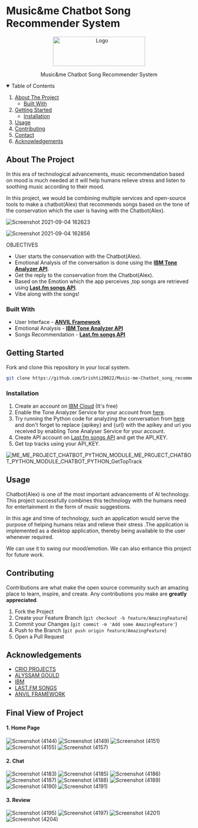 # Music&me Chatbot Song Recommender System

<p align="center">
    <img src="https://user-images.githubusercontent.com/82326026/132090844-b7567cf9-2080-407a-8e1c-28700eb7b339.png" alt="Logo" width="250" height="80">
</p>
<p align="center">
Music&me Chatbot Song Recommender System
</p>  
  
  
  <details open="open">
  <summary>Table of Contents</summary>
  <ol>
    <li>
      <a href="#about-the-project">About The Project</a>
      <ul>
        <li><a href="#built-with">Built With</a></li>
      </ul>
    </li>
    <li>
      <a href="#getting-started">Getting Started</a>
      <ul>
        <li><a href="#installation">Installation</a></li>
      </ul>
    </li>
    <li><a href="#usage">Usage</a></li>
    <li><a href="#contributing">Contributing</a></li>
    <li><a href="#contact">Contact</a></li>
    <li><a href="#acknowledgements">Acknowledgements</a></li>
  </ol>
</details>
  
  
  ## About The Project
In this era of technological advancements, music recommendation based on mood is much needed at it will help humans relieve stress and listen  to soothing music according to their mood.
  
In this project, we would be combining multiple services and open-source tools to make a chatbot(Alex) that recommends songs based on the tone of the conservation which the user is having with the Chatbot(Alex).
  
  ![Screenshot 2021-09-04 162623](https://user-images.githubusercontent.com/82326026/132092168-c92b50f5-2a07-4cbe-8ffa-283570f7250d.png)
  
  ![Screenshot 2021-09-04 162856](https://user-images.githubusercontent.com/82326026/132092181-6e56fa4e-a40f-4f45-b03a-4920df1aeeda.png)


 OBJECTIVES

* User starts the conservation with the Chatbot(Alex).
* Emotional Analysis of the conversation is done using the **[IBM Tone Analyzer API](https://tone-analyzer-demo.ng.bluemix.net/)**.
* Get the reply to the conservation from the Chatbot(Alex).
* Based on the Emotion which the app perceives ,top songs are retrieved using **[Last.fm songs API](https://www.last.fm/)**.
* Vibe along with the songs! 


### Built With
  
* User Interface  - **[ANVIL Framework](https://anvil.works/)**
* Emotional Analysis - **[IBM Tone Analyzer API](https://tone-analyzer-demo.ng.bluemix.net/)**  
* Songs Recommendation - **[Last.fm songs API](https://www.last.fm/)**
  
## Getting Started
Fork and clone this repository in your local system.
 ```sh
git clone https://github.com/Srishti20022/Music-me-Chatbot_song_recommendor_system-.git
 ```
### Installation
1. Create an account on [IBM Cloud](https://cloud.ibm.com/) (It's free)
2. Enable the Tone Analyzer Service for your account from [here](https://cloud.ibm.com/catalog/services/tone-analyzer).
3. Try running the Python code for analyzing the conversation from [here](https://cloud.ibm.com/apidocs/tone-analyzer?code=python#tone) and don't forget to replace {apikey} and {url} with the apikey and url you received by enabling Tone Analyser Service for your account.
4. Create API account on [Last.fm songs API](https://www.last.fm/) and get the API_KEY.
5. Get top tracks using your API_KEY.

![ME_ME_PROJECT_CHATBOT_PYTHON_MODULE_ME_PROJECT_CHATBOT_PYTHON_MODULE_CHATBOT_PYTHON_GetTopTrack](https://user-images.githubusercontent.com/82326026/132092824-5b8a7cd3-0099-49fd-acdb-743bec7a9635.png)

## Usage

Chatbot(Alex) is one of the most important advancements of AI technology. This project successfully combines this technology with the humans need for entertainment in the form of  music suggestions.

In this age and time of technology, such an application would serve the purpose of helping humans relax and relieve their stress .The application is implemented as a desktop application, thereby being available to the user whenever required.

We can use it to swing our mood/emotion. We can also enhance this project for future work.

## Contributing

Contributions are what make the open source community such an amazing place to learn, inspire, and create. Any contributions you make are **greatly appreciated**.

1. Fork the Project
2. Create your Feature Branch (`git checkout -b feature/AmazingFeature`)
3. Commit your Changes (`git commit -m 'Add some AmazingFeature'`)
4. Push to the Branch (`git push origin feature/AmazingFeature`)
5. Open a Pull Request
    
## Acknowledgements

* [CRIO PROJECTS](https://www.crio.do/projects/)
* [ALYSSAM GOULD](https://github.com/alyssamgould/chatbot/blob/master/intents.json)
* [IBM](https://cloud.ibm.com/)
* [LAST.FM SONGS](https://www.last.fm/)
* [ANVIL FRAMEWORK](https://anvil.works/)

## Final View of Project

#### 1. Home Page
![Screenshot (4144)](https://user-images.githubusercontent.com/82352524/132102507-d964f557-0734-4780-9cd3-e06c645c577e.png)
![Screenshot (4149)](https://user-images.githubusercontent.com/82352524/132102630-7c983132-d212-4643-a443-b8ead1efa2c0.png)
![Screenshot (4151)](https://user-images.githubusercontent.com/82352524/132102742-cb66e706-8a60-4a6d-a0ff-d61969d4f3b4.png)
![Screenshot (4155)](https://user-images.githubusercontent.com/82352524/132102856-8e9caa06-e12b-4009-a72c-0b7bfbfaee0f.png)
![Screenshot (4157)](https://user-images.githubusercontent.com/82352524/132102901-cfb6e90f-6dc4-4175-a68b-edb49f30c5eb.png)

#### 2. Chat
![Screenshot (4183)](https://user-images.githubusercontent.com/82352524/132103470-deb24170-fade-45d0-b2c7-c82607bc891b.png)
![Screenshot (4185)](https://user-images.githubusercontent.com/82352524/132103501-c107d53e-2fcc-4c9e-af8b-a2f6aab0bc6d.png)
![Screenshot (4186)](https://user-images.githubusercontent.com/82352524/132103534-d65a41c6-05e5-41ee-bc5f-bfe0b0afe818.png)
![Screenshot (4187)](https://user-images.githubusercontent.com/82352524/132103553-a92ddced-0b37-45ed-8ee5-9832992f8ff0.png)
![Screenshot (4188)](https://user-images.githubusercontent.com/82352524/132103572-4f5a98c7-60b7-4943-bb75-cc45d9444581.png)
![Screenshot (4189)](https://user-images.githubusercontent.com/82352524/132103587-d3920ba8-9992-46ab-9cce-50596772b399.png)
![Screenshot (4190)](https://user-images.githubusercontent.com/82352524/132103606-cb6b5536-0a21-45b6-a7aa-59ded03edfe7.png)
![Screenshot (4191)](https://user-images.githubusercontent.com/82352524/132103631-c184faa0-0be6-4757-a976-c34deac2bba9.png)

#### 3. Review
![Screenshot (4195)](https://user-images.githubusercontent.com/82352524/132103673-75a01819-5780-4029-8000-65cb31a68771.png)
![Screenshot (4197)](https://user-images.githubusercontent.com/82352524/132103697-67d01cb9-a307-4916-a54e-ca701c192560.png)
![Screenshot (4201)](https://user-images.githubusercontent.com/82352524/132103739-49e7d128-8473-4b94-b867-6c8d4356476a.png)
![Screenshot (4204)](https://user-images.githubusercontent.com/82352524/132103804-c71037f2-572b-418d-8e4d-6b553fd016fa.png)







